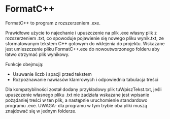 # FormatC++

FormatC++ to program z rozszerzeniem .exe.

Prawidłowe użycie to najechanie i upuszczenie na plik .exe własny plik z rozszerzeniem .txt, co spowoduje pojawienie się nowego pliku wynik.txt, ze sformatowanym tekstem C++ gotowym do wklejenia do projektu. Wskazane jest umieszczenie pliku FormatC++.exe do nowoutworzonego folderu aby łatwo otrzymać plik wynikowy.

Funkcje obejmują:
- Usuwanie liczb i spacji przed tekstem
- Rozpoznawanie nawiasów klamrowych i odpowiednia tabulacja treści

Dla kompatybilności został dodany przykładowy plik tuWpiszTekst.txt, jeśli upuszczenie własnego pliku .txt nie zadziała wskazane jest wpisanie pożądaniej treści w ten plik, a następnie uruchomienie standardowo programu .exe.
UWAGA- dla programu w tym trybie oba pliki muszą znajdować się w jednym folderze.
